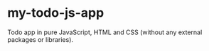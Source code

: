 # my-todo-js-app
Todo app in pure JavaScript, HTML and CSS (without any external packages or libraries).
